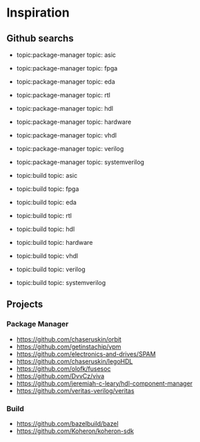 # Inspiration
## Github searchs
- topic:package-manager topic: asic
- topic:package-manager topic: fpga
- topic:package-manager topic: eda
- topic:package-manager topic: rtl
- topic:package-manager topic: hdl
- topic:package-manager topic: hardware
- topic:package-manager topic: vhdl
- topic:package-manager topic: verilog
- topic:package-manager topic: systemverilog

- topic:build topic: asic
- topic:build topic: fpga
- topic:build topic: eda
- topic:build topic: rtl
- topic:build topic: hdl
- topic:build topic: hardware
- topic:build topic: vhdl
- topic:build topic: verilog
- topic:build topic: systemverilog

## Projects
### Package Manager
- https://github.com/chaseruskin/orbit
- https://github.com/getinstachip/vpm
- https://github.com/electronics-and-drives/SPAM
- https://github.com/chaseruskin/legoHDL
- https://github.com/olofk/fusesoc
- https://github.com/DvvCz/viva
- https://github.com/jeremiah-c-leary/hdl-component-manager
- https://github.com/veritas-verilog/veritas

### Build
- https://github.com/bazelbuild/bazel
- https://github.com/Koheron/koheron-sdk